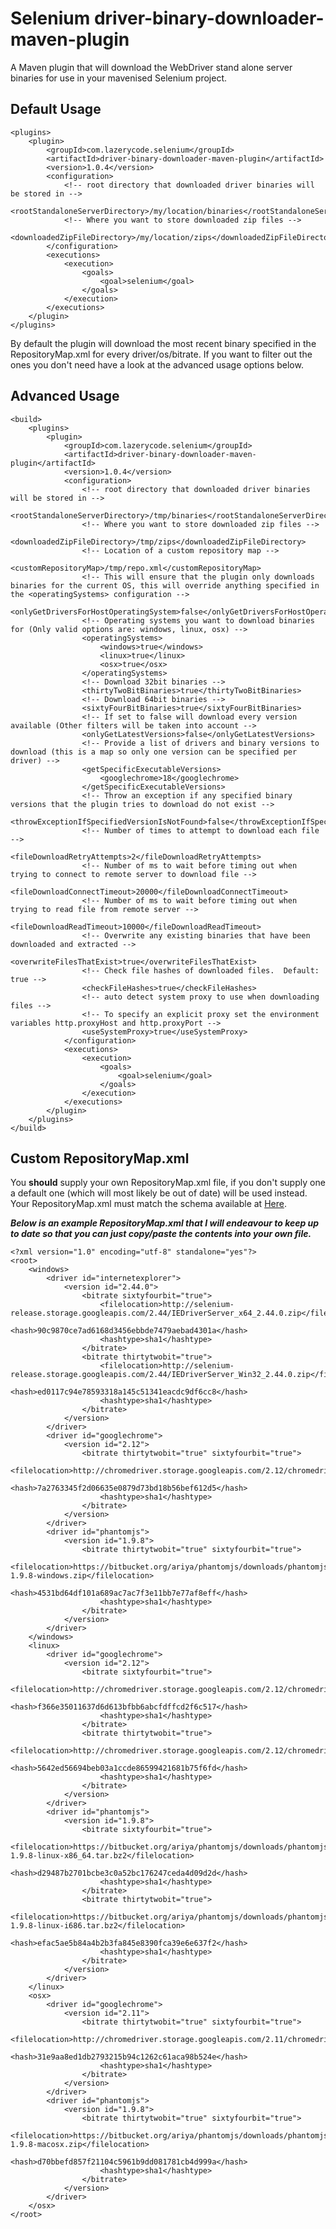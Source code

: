 Selenium driver-binary-downloader-maven-plugin
=================================

A Maven plugin that will download the WebDriver stand alone server binaries for use in your mavenised Selenium project.

Default Usage
-----

    <plugins>
        <plugin>
            <groupId>com.lazerycode.selenium</groupId>
            <artifactId>driver-binary-downloader-maven-plugin</artifactId>
            <version>1.0.4</version>
            <configuration>
                <!-- root directory that downloaded driver binaries will be stored in -->
                <rootStandaloneServerDirectory>/my/location/binaries</rootStandaloneServerDirectory>
                <!-- Where you want to store downloaded zip files -->
                <downloadedZipFileDirectory>/my/location/zips</downloadedZipFileDirectory>
            </configuration>
            <executions>
                <execution>
                    <goals>
                        <goal>selenium</goal>
                    </goals>
                </execution>
            </executions>
        </plugin>
    </plugins>

By default the plugin will download the most recent binary specified in the RepositoryMap.xml for every driver/os/bitrate.
If you want to filter out the ones you don't need have a look at the advanced usage options below.

Advanced Usage
-----

    <build>
        <plugins>
            <plugin>
                <groupId>com.lazerycode.selenium</groupId>
                <artifactId>driver-binary-downloader-maven-plugin</artifactId>
                <version>1.0.4</version>
                <configuration>
                    <!-- root directory that downloaded driver binaries will be stored in -->
                    <rootStandaloneServerDirectory>/tmp/binaries</rootStandaloneServerDirectory>
                    <!-- Where you want to store downloaded zip files -->
                    <downloadedZipFileDirectory>/tmp/zips</downloadedZipFileDirectory>
                    <!-- Location of a custom repository map -->
                    <customRepositoryMap>/tmp/repo.xml</customRepositoryMap>
                    <!-- This will ensure that the plugin only downloads binaries for the current OS, this will override anything specified in the <operatingSystems> configuration -->
                    <onlyGetDriversForHostOperatingSystem>false</onlyGetDriversForHostOperatingSystem>
                    <!-- Operating systems you want to download binaries for (Only valid options are: windows, linux, osx) -->
                    <operatingSystems>
                        <windows>true</windows>
                        <linux>true</linux>
                        <osx>true</osx>
                    </operatingSystems>
                    <!-- Download 32bit binaries -->
                    <thirtyTwoBitBinaries>true</thirtyTwoBitBinaries>
                    <!-- Download 64bit binaries -->
                    <sixtyFourBitBinaries>true</sixtyFourBitBinaries>
                    <!-- If set to false will download every version available (Other filters will be taken into account -->
                    <onlyGetLatestVersions>false</onlyGetLatestVersions>
                    <!-- Provide a list of drivers and binary versions to download (this is a map so only one version can be specified per driver) -->
                    <getSpecificExecutableVersions>
                        <googlechrome>18</googlechrome>
                    </getSpecificExecutableVersions>
                    <!-- Throw an exception if any specified binary versions that the plugin tries to download do not exist -->
                    <throwExceptionIfSpecifiedVersionIsNotFound>false</throwExceptionIfSpecifiedVersionIsNotFound>
                    <!-- Number of times to attempt to download each file -->
                    <fileDownloadRetryAttempts>2</fileDownloadRetryAttempts>
                    <!-- Number of ms to wait before timing out when trying to connect to remote server to download file -->
                    <fileDownloadConnectTimeout>20000</fileDownloadConnectTimeout>
                    <!-- Number of ms to wait before timing out when trying to read file from remote server -->
                    <fileDownloadReadTimeout>10000</fileDownloadReadTimeout>
                    <!-- Overwrite any existing binaries that have been downloaded and extracted -->
                    <overwriteFilesThatExist>true</overwriteFilesThatExist>
                    <!-- Check file hashes of downloaded files.  Default: true -->
                    <checkFileHashes>true</checkFileHashes>
                    <!-- auto detect system proxy to use when downloading files -->
                    <!-- To specify an explicit proxy set the environment variables http.proxyHost and http.proxyPort -->
                    <useSystemProxy>true</useSystemProxy>
                </configuration>
                <executions>
                    <execution>
                        <goals>
                            <goal>selenium</goal>
                        </goals>
                    </execution>
                </executions>
            </plugin>
        </plugins>
    </build>

Custom RepositoryMap.xml
-----

You __should__ supply your own RepositoryMap.xml file, if you don't supply one a default one (which will most likely be out of date) will be used instead.  Your RepositoryMap.xml must match the schema available at [Here](https://github.com/Ardesco/selenium-standalone-server-plugin/blob/master/src/main/resources/RepositoryMap.xsd).

___Below is an example RepositoryMap.xml that I will endeavour to keep up to date so that you can just copy/paste the contents into your own file.___

    <?xml version="1.0" encoding="utf-8" standalone="yes"?>
    <root>
        <windows>
            <driver id="internetexplorer">
                <version id="2.44.0">
                    <bitrate sixtyfourbit="true">
                        <filelocation>http://selenium-release.storage.googleapis.com/2.44/IEDriverServer_x64_2.44.0.zip</filelocation>
                        <hash>90c9870ce7ad6168d3456ebbde7479aebad4301a</hash>
                        <hashtype>sha1</hashtype>
                    </bitrate>
                    <bitrate thirtytwobit="true">
                        <filelocation>http://selenium-release.storage.googleapis.com/2.44/IEDriverServer_Win32_2.44.0.zip</filelocation>
                        <hash>ed0117c94e78593318a145c51341eacdc9df6cc8</hash>
                        <hashtype>sha1</hashtype>
                    </bitrate>
                </version>
            </driver>
            <driver id="googlechrome">
                <version id="2.12">
                    <bitrate thirtytwobit="true" sixtyfourbit="true">
                        <filelocation>http://chromedriver.storage.googleapis.com/2.12/chromedriver_win32.zip</filelocation>
                        <hash>7a2763345f2d06635e0879d73bd18b56bef612d5</hash>
                        <hashtype>sha1</hashtype>
                    </bitrate>
                </version>
            </driver>
            <driver id="phantomjs">
                <version id="1.9.8">
                    <bitrate thirtytwobit="true" sixtyfourbit="true">
                        <filelocation>https://bitbucket.org/ariya/phantomjs/downloads/phantomjs-1.9.8-windows.zip</filelocation>
                        <hash>4531bd64df101a689ac7ac7f3e11bb7e77af8eff</hash>
                        <hashtype>sha1</hashtype>
                    </bitrate>
                </version>
            </driver>
        </windows>
        <linux>
            <driver id="googlechrome">
                <version id="2.12">
                    <bitrate sixtyfourbit="true">
                        <filelocation>http://chromedriver.storage.googleapis.com/2.12/chromedriver_linux64.zip</filelocation>
                        <hash>f366e35011637d6d613bfbb6abcfdffcd2f6c517</hash>
                        <hashtype>sha1</hashtype>
                    </bitrate>
                    <bitrate thirtytwobit="true">
                        <filelocation>http://chromedriver.storage.googleapis.com/2.12/chromedriver_linux32.zip</filelocation>
                        <hash>5642ed56694beb03a1ccde86599421681b75f6fd</hash>
                        <hashtype>sha1</hashtype>
                    </bitrate>
                </version>
            </driver>
            <driver id="phantomjs">
                <version id="1.9.8">
                    <bitrate sixtyfourbit="true">
                        <filelocation>https://bitbucket.org/ariya/phantomjs/downloads/phantomjs-1.9.8-linux-x86_64.tar.bz2</filelocation>
                        <hash>d29487b2701bcbe3c0a52bc176247ceda4d09d2d</hash>
                        <hashtype>sha1</hashtype>
                    </bitrate>
                    <bitrate thirtytwobit="true">
                        <filelocation>https://bitbucket.org/ariya/phantomjs/downloads/phantomjs-1.9.8-linux-i686.tar.bz2</filelocation>
                        <hash>efac5ae5b84a4b2b3fa845e8390fca39e6e637f2</hash>
                        <hashtype>sha1</hashtype>
                    </bitrate>
                </version>
            </driver>
        </linux>
        <osx>
            <driver id="googlechrome">
                <version id="2.11">
                    <bitrate thirtytwobit="true" sixtyfourbit="true">
                        <filelocation>http://chromedriver.storage.googleapis.com/2.11/chromedriver_mac32.zip</filelocation>
                        <hash>31e9aa8ed1db2793215b94c1262c61aca98b524e</hash>
                        <hashtype>sha1</hashtype>
                    </bitrate>
                </version>
            </driver>
            <driver id="phantomjs">
                <version id="1.9.8">
                    <bitrate thirtytwobit="true" sixtyfourbit="true">
                        <filelocation>https://bitbucket.org/ariya/phantomjs/downloads/phantomjs-1.9.8-macosx.zip</filelocation>
                        <hash>d70bbefd857f21104c5961b9dd081781cb4d999a</hash>
                        <hashtype>sha1</hashtype>
                    </bitrate>
                </version>
            </driver>
        </osx>
    </root>
